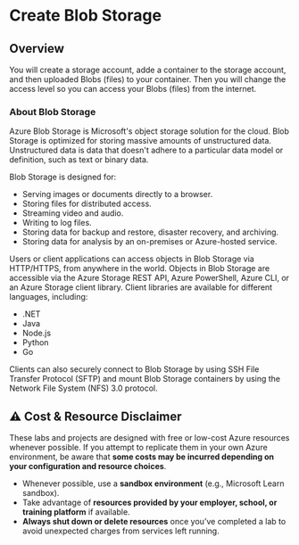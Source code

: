 # Create Blob Storage
## Overview
You will create a storage account, adde a container to the storage account, and then uploaded Blobs (files) to your container. Then you will change the access level so you can access your Blobs (files) from the internet.

### About Blob Storage

Azure Blob Storage is Microsoft's object storage solution for the cloud. Blob Storage is optimized for storing massive amounts of unstructured data. Unstructured data is data that doesn't adhere to a particular data model or definition, such as text or binary data.


Blob Storage is designed for:

   - Serving images or documents directly to a browser.
   - Storing files for distributed access.
   - Streaming video and audio.
   - Writing to log files.
   - Storing data for backup and restore, disaster recovery, and archiving.
   - Storing data for analysis by an on-premises or Azure-hosted service.

Users or client applications can access objects in Blob Storage via HTTP/HTTPS, from anywhere in the world. Objects in Blob Storage are accessible via the Azure Storage REST API, Azure PowerShell, Azure CLI, or an Azure Storage client library. Client libraries are available for different languages, including:

   - .NET
   - Java
   - Node.js
   - Python
   - Go

Clients can also securely connect to Blob Storage by using SSH File Transfer Protocol (SFTP) and mount Blob Storage containers by using the Network File System (NFS) 3.0 protocol.

## ⚠️ Cost & Resource Disclaimer  

These labs and projects are designed with free or low-cost Azure resources whenever possible. If you attempt to replicate them in your own Azure environment, be aware that **some costs may be incurred depending on your configuration and resource choices**.  

- Whenever possible, use a **sandbox environment** (e.g., Microsoft Learn sandbox).  
- Take advantage of **resources provided by your employer, school, or training platform** if available.  
- **Always shut down or delete resources** once you’ve completed a lab to avoid unexpected charges from services left running.  

